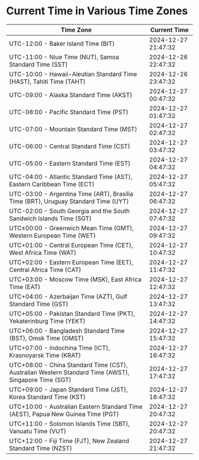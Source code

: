 # Current Time in Various Time Zones

| Time Zone | Current Time |
|-----------|--------------|
| UTC-12:00 - Baker Island Time (BIT) | 2024-12-27 21:47:32 |
| UTC-11:00 - Niue Time (NUT), Samoa Standard Time (SST) | 2024-12-26 22:47:32 |
| UTC-10:00 - Hawaii-Aleutian Standard Time (HAST), Tahiti Time (TAHT) | 2024-12-26 23:47:32 |
| UTC-09:00 - Alaska Standard Time (AKST) | 2024-12-27 00:47:32 |
| UTC-08:00 - Pacific Standard Time (PST) | 2024-12-27 01:47:32 |
| UTC-07:00 - Mountain Standard Time (MST) | 2024-12-27 02:47:32 |
| UTC-06:00 - Central Standard Time (CST) | 2024-12-27 03:47:32 |
| UTC-05:00 - Eastern Standard Time (EST) | 2024-12-27 04:47:32 |
| UTC-04:00 - Atlantic Standard Time (AST), Eastern Caribbean Time (ECT) | 2024-12-27 05:47:32 |
| UTC-03:00 - Argentina Time (ART), Brasília Time (BRT), Uruguay Standard Time (UYT) | 2024-12-27 06:47:32 |
| UTC-02:00 - South Georgia and the South Sandwich Islands Time (SGT) | 2024-12-27 07:47:32 |
| UTC±00:00 - Greenwich Mean Time (GMT), Western European Time (WET) | 2024-12-27 09:47:32 |
| UTC+01:00 - Central European Time (CET), West Africa Time (WAT) | 2024-12-27 10:47:32 |
| UTC+02:00 - Eastern European Time (EET), Central Africa Time (CAT) | 2024-12-27 11:47:32 |
| UTC+03:00 - Moscow Time (MSK), East Africa Time (EAT) | 2024-12-27 12:47:32 |
| UTC+04:00 - Azerbaijan Time (AZT), Gulf Standard Time (GST) | 2024-12-27 13:47:32 |
| UTC+05:00 - Pakistan Standard Time (PKT), Yekaterinburg Time (YEKT) | 2024-12-27 14:47:32 |
| UTC+06:00 - Bangladesh Standard Time (BST), Omsk Time (OMST) | 2024-12-27 15:47:32 |
| UTC+07:00 - Indochina Time (ICT), Krasnoyarsk Time (KRAT) | 2024-12-27 16:47:32 |
| UTC+08:00 - China Standard Time (CST), Australian Western Standard Time (AWST), Singapore Time (SGT) | 2024-12-27 17:47:32 |
| UTC+09:00 - Japan Standard Time (JST), Korea Standard Time (KST) | 2024-12-27 18:47:32 |
| UTC+10:00 - Australian Eastern Standard Time (AEST), Papua New Guinea Time (PGT) | 2024-12-27 20:47:32 |
| UTC+11:00 - Solomon Islands Time (SBT), Vanuatu Time (VUT) | 2024-12-27 20:47:32 |
| UTC+12:00 - Fiji Time (FJT), New Zealand Standard Time (NZST) | 2024-12-27 21:47:32 |
